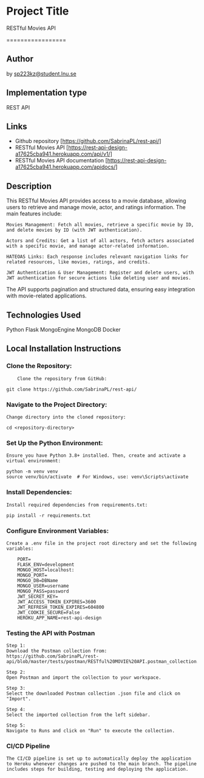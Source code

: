 # Project Title

RESTful Movies API

=================

## Author

by <sp223kz@student.lnu.se>

## Implementation type

REST API

## Links

- Github repository [https://github.com/SabrinaPL/rest-api/]
- RESTful Movies API [https://rest-api-design-a17625cba941.herokuapp.com/api/v1/]
- RESTful Movies API documentation [https://rest-api-design-a17625cba941.herokuapp.com/apidocs/]

## Description

This RESTful Movies API provides access to a movie database, allowing users to retrieve and manage movie, actor, and ratings information. The main features include:

    Movies Management: Fetch all movies, retrieve a specific movie by ID, and delete movies by ID (with JWT authentication).

    Actors and Credits: Get a list of all actors, fetch actors associated with a specific movie, and manage actor-related information.

    HATEOAS Links: Each response includes relevant navigation links for related resources, like movies, ratings, and credits.

    JWT Authentication & User Management: Register and delete users, with JWT authentication for secure actions like deleting user and movies.

The API supports pagination and structured data, ensuring easy integration with movie-related applications.

## Technologies Used

Python
Flask
MongoEngine
MongoDB
Docker

## Local Installation Instructions

### Clone the Repository:

        Clone the repository from GitHub:

    git clone https://github.com/SabrinaPL/rest-api/

### Navigate to the Project Directory:

    Change directory into the cloned repository:

    cd <repository-directory>

### Set Up the Python Environment:

    Ensure you have Python 3.8+ installed. Then, create and activate a virtual environment:

    python -m venv venv
    source venv/bin/activate  # For Windows, use: venv\Scripts\activate

### Install Dependencies:

    Install required dependencies from requirements.txt:

    pip install -r requirements.txt

### Configure Environment Variables:

    Create a .env file in the project root directory and set the following variables:

        PORT=
        FLASK_ENV=development
        MONGO_HOST=localhost:
        MONGO_PORT=
        MONGO_DB=DBName
        MONGO_USER=username
        MONGO_PASS=password
        JWT_SECRET_KEY=
        JWT_ACCESS_TOKEN_EXPIRES=3600
        JWT_REFRESH_TOKEN_EXPIRES=604800
        JWT_COOKIE_SECURE=False
        HEROKU_APP_NAME=rest-api-design

### Testing the API with Postman

    Step 1:
    Download the Postman collection from: https://github.com/SabrinaPL/rest-api/blob/master/tests/postman/RESTful%20MOVIE%20API.postman_collection.json

    Step 2:
    Open Postman and import the collection to your workspace.

    Step 3:
    Select the downloaded Postman collection .json file and click on "Import".

    Step 4:
    Select the imported collection from the left sidebar.

    Step 5:
    Navigate to Runs and click on "Run" to execute the collection.

### CI/CD Pipeline

    The CI/CD pipeline is set up to automatically deploy the application to Heroku whenever changes are pushed to the main branch. The pipeline includes steps for building, testing and deploying the application.
